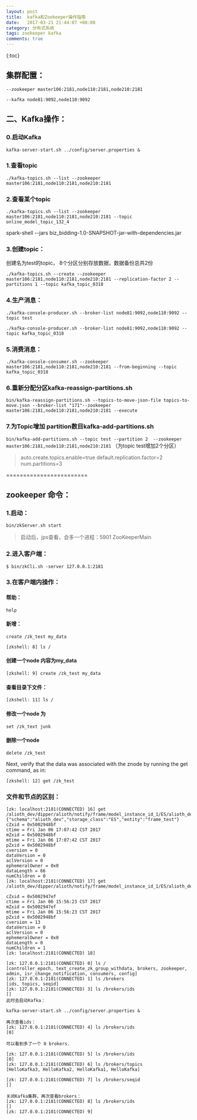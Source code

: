 ```yaml
---
layout: post
title:  kafka和Zookeeper操作指南
date:   2017-03-21 21:44:07 +08:00
category: 分布式系统
tags: zookeeper kafka
comments: true
---
```

{:toc}

## 集群配置：

`--zookeeper master106:2181,node110:2181,node210:2181`

`--kafka node81:9092,node110:9092`


## 二、Kafka操作：

### 0.启动Kafka

`kafka-server-start.sh ../config/server.properties &`

### 1.查看topic
`./kafka-topics.sh --list --zookeeper master106:2181,node110:2181,node210:2181`


### 2.查看某个topic
`./kafka-topics.sh --list --zookeeper master106:2181,node110:2181,node210:2181 --topic online_model_topic_132_4`

spark-shell --jars biz_bidding-1.0-SNAPSHOT-jar-with-dependencies.jar

### 3.创建topic：

创建名为test的topic， 8个分区分别存放数据，数据备份总共2份

`./kafka-topics.sh --create --zookeeper master106:2181,node110:2181,node210:2181 --replication-factor 2 --partitions 1 --topic kafka_topic_0318`

### 4.生产消息：

`./kafka-console-producer.sh --broker-list node81:9092,node110:9092 --topic test`


`./kafka-console-producer.sh --broker-list node81:9092,node110:9092 --topic kafka_topic_0318`

### 5.消费消息：
`./kafka-console-consumer.sh --zookeeper master106:2181,node110:2181,node210:2181 --from-beginning --topic kafka_topic_0318`




### 6.重新分配分区kafka-reassign-partitions.sh

`bin/kafka-reassign-partitions.sh --topics-to-move-json-file topics-to-move.json --broker-list "171"--zookeeper master106:2181,node110:2181,node210:2181 --execute` 


### 7.为Topic增加 partition数目kafka-add-partitions.sh

`bin/kafka-add-partitions.sh --topic test --partition 2  --zookeeper master106:2181,node110:2181,node210:2181` （为topic test增加2个分区）


> auto.create.topics.enable=true
default.replication.factor=2
num.partitions=3



========================

## zookeeper 命令：

### 1.启动：

`bin/zkServer.sh start`

> 启动后，jps查看，会多一个进程：5901 ZooKeeperMain

### 2.进入客户端：
`$ bin/zkCli.sh -server 127.0.0.1:2181`

### 3.在客户端内操作：
#### 帮助：
`help`

#### 新增：
`create /zk_test my_data`

`[zkshell: 8] ls /`

#### 创建一个node 内容为my_data
`[zkshell: 9] create /zk_test my_data`

#### 查看目录下文件：
`[zkshell: 11] ls /`

#### 修改一个node 为 

`set /zk_text junk`

#### 删除一个node 

`delete /zk_test`




Next, verify that the data was associated with the znode by running the get command, as in:


`[zkshell: 12] get /zk_test`




### 文件和节点的区别：

```
[zk: localhost:2181(CONNECTED) 16] get /alioth_dev/dipper/alioth/notify/frame/model_instance_id_1/ES/alioth_dev/frame_test
{"schema":"alioth_dev","storage_class":"ES","entity":"frame_test"}
cZxid = 0x5002948bf
ctime = Fri Jan 06 17:07:42 CST 2017
mZxid = 0x5002948bf
mtime = Fri Jan 06 17:07:42 CST 2017
pZxid = 0x5002948bf
cversion = 0
dataVersion = 0
aclVersion = 0
ephemeralOwner = 0x0
dataLength = 66
numChildren = 0
[zk: localhost:2181(CONNECTED) 17] get /alioth_dev/dipper/alioth/notify/frame/model_instance_id_1/ES/alioth_dev

cZxid = 0x5002947ef
ctime = Fri Jan 06 15:56:23 CST 2017
mZxid = 0x5002947ef
mtime = Fri Jan 06 15:56:23 CST 2017
pZxid = 0x5002948bf
cversion = 13
dataVersion = 0
aclVersion = 0
ephemeralOwner = 0x0
dataLength = 0
numChildren = 1
[zk: localhost:2181(CONNECTED) 18]
```


```
[zk: 127.0.0.1:2181(CONNECTED) 0] ls /
[controller_epoch, text_create_zk_group_withdata, brokers, zookeeper, admin, isr_change_notification, consumers, config]
[zk: 127.0.0.1:2181(CONNECTED) 1] ls /brokers
[ids, topics, seqid]
[zk: 127.0.0.1:2181(CONNECTED) 3] ls /brokers/ids
[]
此时去启动Kafka：

kafka-server-start.sh ../config/server.properties &

再次查看ids：
[zk: 127.0.0.1:2181(CONNECTED) 4] ls /brokers/ids
[0]

可以看到多了一个 0 brokers.

[zk: 127.0.0.1:2181(CONNECTED) 5] ls /brokers/ids
[0]
[zk: 127.0.0.1:2181(CONNECTED) 6] ls /brokers/topics
[HelloKafka3, HelloKafka2, HelloKafka1, HelloKafka]

[zk: 127.0.0.1:2181(CONNECTED) 7] ls /brokers/seqid
[]

关闭Kafka集群，再次查看brokers：
[zk: 127.0.0.1:2181(CONNECTED) 8] ls /brokers/ids
[]
[zk: 127.0.0.1:2181(CONNECTED) 9]
```